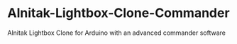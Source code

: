# Alnitak-Lightbox-Clone-Commander
Alnitak Lightbox Clone for Arduino with an advanced commander software
